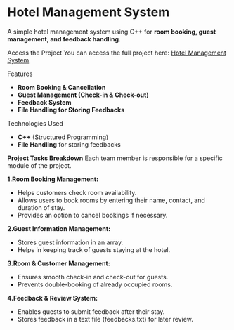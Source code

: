 #  Hotel Management System

A simple hotel management system using C++ for **room booking, guest management, and feedback handling**.

 Access the Project
You can access the full project here: [Hotel Management System](https://github.com/alishba-batool/Hotel-Management-System)

 Features
-  **Room Booking & Cancellation**
-  **Guest Management (Check-in & Check-out)**
-  **Feedback System**
-  **File Handling for Storing Feedbacks**

 Technologies Used
- **C++** (Structured Programming)
- **File Handling** for storing feedbacks

**Project Tasks Breakdown**
 Each team member is responsible for a specific module of the project. 

**1.Room Booking Management:**
* Helps customers check room availability.
* Allows users to book rooms by entering their name, contact, and duration of stay.
* Provides an option to cancel bookings if necessary.

**2.Guest Information Management:**
* Stores guest information in an array.
* Helps in keeping track of guests staying at the hotel.

**3.Room & Customer Management:**
* Ensures smooth check-in and check-out for guests.
* Prevents double-booking of already occupied rooms.

**4.Feedback & Review System:**
* Enables guests to submit feedback after their stay.
* Stores feedback in a text file (feedbacks.txt) for later review.

